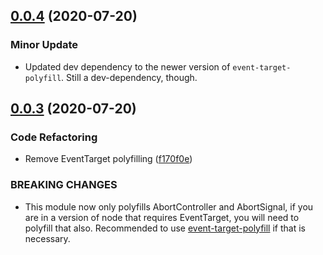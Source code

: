 ## [0.0.4](https://github.com/benlesh/abort-controller-polyfill/compare/0.0.3...0.0.4) (2020-07-20)


### Minor Update

* Updated dev dependency to the newer version of `event-target-polyfill`. Still a dev-dependency, though.

## [0.0.3](https://github.com/benlesh/abort-controller-polyfill/compare/0.0.2...0.0.3) (2020-07-20)


### Code Refactoring

* Remove EventTarget polyfilling ([f170f0e](https://github.com/benlesh/abort-controller-polyfill/commit/f170f0eed79eb86b5a0050b8e218396b1ebaac54))


### BREAKING CHANGES

* This module now only polyfills AbortController and AbortSignal, if you are in a version of node that requires EventTarget, you will need to polyfill that also. Recommended to use [event-target-polyfill](https://www.npmjs.com/package/event-target-polyfill) if that is necessary.



